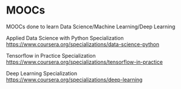 # MOOCs
MOOCs done to learn Data Science/Machine Learning/Deep Learning

Applied Data Science with Python Specialization
https://www.coursera.org/specializations/data-science-python

Tensorflow in Practice Specialization
https://www.coursera.org/specializations/tensorflow-in-practice

Deep Learning Specialization
https://www.coursera.org/specializations/deep-learning
